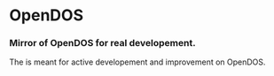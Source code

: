 # OpenDOS
### Mirror of OpenDOS for real developement.
The is meant for active developement and improvement on OpenDOS.
